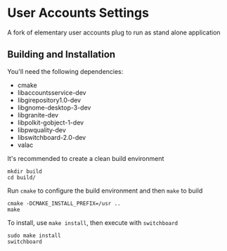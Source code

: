 # User Accounts Settings 

A fork of elementary user accounts plug to run as stand alone application

## Building and Installation

You'll need the following dependencies:

* cmake
* libaccountsservice-dev
* libgirepository1.0-dev 
* libgnome-desktop-3-dev
* libgranite-dev
* libpolkit-gobject-1-dev
* libpwquality-dev
* libswitchboard-2.0-dev
* valac

It's recommended to create a clean build environment

    mkdir build
    cd build/
    
Run `cmake` to configure the build environment and then `make` to build

    cmake -DCMAKE_INSTALL_PREFIX=/usr ..
    make
    
To install, use `make install`, then execute with `switchboard`

    sudo make install
    switchboard

